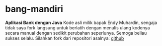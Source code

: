 # bang-mandiri
**Aplikasi Bank dengan Java**
Kode asli milik bapak Endy Muhardin, sengaja tidak saya fork langsung untuk berlatih dengan menulis ulang kodenya secara manual dengan sedikit perubahan seperlunya. Semoga beliau sukses selalu. Silahkan fork dari repositori asalnya: [github](https://github.com/endymuhardin/training-mandiri-2017)

